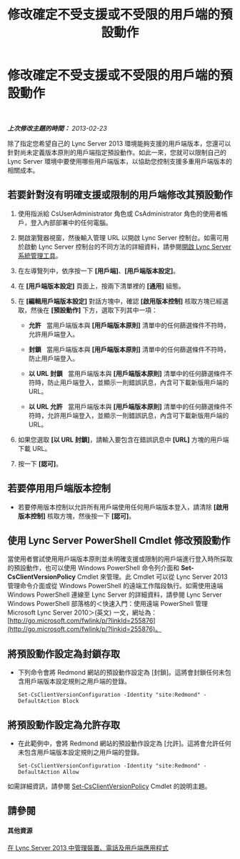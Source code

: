 ﻿---
title: 修改確定不受支援或不受限的用戶端的預設動作
TOCTitle: 修改確定不受支援或不受限的用戶端的預設動作
ms:assetid: 548dd0f5-62fe-4c3f-8952-2b9fd4c5fff3
ms:mtpsurl: https://technet.microsoft.com/zh-tw/library/Gg520994(v=OCS.15)
ms:contentKeyID: 49290942
ms.date: 08/10/2015
mtps_version: v=OCS.15
ms.translationtype: HT
---

# 修改確定不受支援或不受限的用戶端的預設動作

 

_**上次修改主題的時間：** 2013-02-23_

除了指定您希望自己的 Lync Server 2013 環境能夠支援的用戶端版本，您還可以針對尚未定義版本原則的用戶端指定預設動作。如此一來，您就可以限制自己的 Lync Server 環境中要使用哪些用戶端版本，以協助您控制支援多重用戶端版本的相關成本。

## 若要針對沒有明確支援或限制的用戶端修改其預設動作

1.  使用指派給 CsUserAdministrator 角色或 CsAdministrator 角色的使用者帳戶，登入內部部署中的任何電腦。

2.  開啟瀏覽器視窗，然後輸入管理 URL 以開啟 Lync Server 控制台。如需可用於啟動 Lync Server 控制台的不同方法的詳細資料，請參閱[開啟 Lync Server 系統管理工具](lync-server-2013-open-lync-server-administrative-tools.md)。

3.  在左導覽列中，依序按一下 **\[用戶端\]**、**\[用戶端版本設定\]**。

4.  在 **\[用戶端版本設定\]** 頁面上，按兩下清單裡的 **\[通用\]** 組態。

5.  在 **\[編輯用戶端版本設定\]** 對話方塊中，確認 **\[啟用版本控制\]** 核取方塊已經選取，然後在 **\[預設動作\]** 下方，選取下列其中一項：
    
      - **允許**   當用戶端版本與 **\[用戶端版本原則\]** 清單中的任何篩選條件不符時，允許用戶端登入。
    
      - **封鎖**   當用戶端版本與 **\[用戶端版本原則\]** 清單中的任何篩選條件不符時，防止用戶端登入。
    
      - **以 URL 封鎖**   當用戶端版本與 **\[用戶端版本原則\]** 清單中的任何篩選條件不符時，防止用戶端登入，並顯示一則錯誤訊息，內含可下載新版用戶端的 URL。
    
      - **以 URL 允許**   當用戶端版本與 **\[用戶端版本原則\]** 清單中的任何篩選條件不符時，允許用戶端登入，並顯示一則錯誤訊息，內含可下載新版用戶端的 URL。

6.  如果您選取 **\[以 URL 封鎖\]**，請輸入要包含在錯誤訊息中 **\[URL\]** 方塊的用戶端下載 URL。

7.  按一下 **\[認可\]**。

## 若要停用用戶端版本控制

  - 若要停用版本控制以允許所有用戶端使用任何用戶端版本登入，請清除 **\[啟用版本控制\]** 核取方塊，然後按一下 **\[認可\]**。

## 使用 Lync Server PowerShell Cmdlet 修改預設動作

當使用者嘗試使用用戶端版本原則並未明確支援或限制的用戶端進行登入時所採取的預設動作，也可以使用 Windows PowerShell 命令列介面和 **Set-CsClientVersionPolicy** Cmdlet 來管理。此 Cmdlet 可以從 Lync Server 2013 管理命令介面或從 Windows PowerShell 的遠端工作階段執行。如需使用遠端 Windows PowerShell 連線至 Lync Server 的詳細資料，請參閱 Lync Server Windows PowerShell 部落格的＜快速入門：使用遠端 PowerShell 管理 Microsoft Lync Server 2010＞(英文) 一文，網址為：[http://go.microsoft.com/fwlink/p/?linkId=255876](http://go.microsoft.com/fwlink/p/?linkid=255876)。

## 將預設動作設定為封鎖存取

  - 下列命令會將 Redmond 網站的預設動作設定為 \[封鎖\]。這將會封鎖任何未包含用戶端版本設定規則之用戶端的登錄。
    
        Set-CsClientVersionConfiguration -Identity "site:Redmond" -DefaultAction Block

## 將預設動作設定為允許存取

  - 在此範例中，會將 Redmond 網站的預設動作設定為 \[允許\]。這將會允許任何未包含用戶端版本設定規則之用戶端的登錄。
    
        Set-CsClientVersionConfiguration -Identity "site:Redmond" -DefaultAction Allow

如需詳細資訊，請參閱 [Set-CsClientVersionPolicy](https://docs.microsoft.com/en-us/powershell/module/skype/Set-CsClientVersionPolicy) Cmdlet 的說明主題。

## 請參閱

#### 其他資源

[在 Lync Server 2013 中管理裝置、電話及用戶端應用程式](lync-server-2013-managing-devices-phones-and-client-applications.md)

